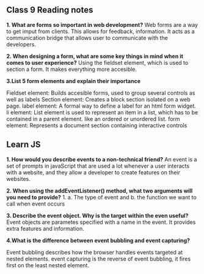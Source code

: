 ## Class 9 Reading notes

**1. What are forms so important in web development?**
Web forms are a way to get imput from clients. This allows for feedback, information. It acts as a communication bridge that allows user to communicate with the developers.

**2. When designing a form, what are some key things in mind when it comes to user experience?**
Using the fieldset element, which is used to section a form. It makes everything more accesible. 

**3.List 5 form elements and explain their importance**

Fieldset element: Builds accesible forms, used to group several controls as well as labels
Section element: Creates a block section isolated on a web page.
label element: A formal way to define a label for an html form widget.
li element: List element is used to represent an item in a list, which has to be contained in a parent element. like an ordered or unordered list.
form element: Represents a document section containing interactive controls


## Learn JS

**1. How would you describe events to a non-technical friend?**
An event is a set of prompts in javaScript that are used a lot whenever a user interacts with a website, and they allow a developer to create features on their websites.

**2. When using the addEventListener() method, what two arguments will you need to provide?** 
1.
a. The type of event and
b. the function we want to call when event occurs


**3. Describe the event object. Why is the target within the even useful?**
Event objects are parametes specified with a name in the event. It provides extra features and information.


**4.What is the difference between event bubbling and event capturing?**

Event bubbling describes how the browser handles events targeted at nested elements. event capturing is the reverse of event bubbling, it fires first on the least nested element.